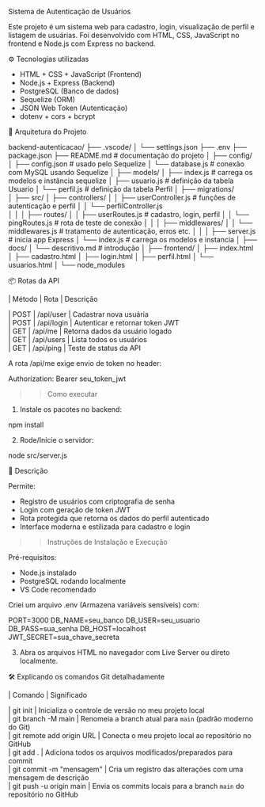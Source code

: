 Sistema de Autenticação de Usuários

Este projeto é um sistema web para cadastro, login, visualização de perfil e listagem de usuárias. Foi desenvolvido com HTML, CSS, JavaScript no frontend e Node.js com Express no backend.

⚙️ Tecnologias utilizadas

- HTML + CSS + JavaScript (Frontend)
- Node.js + Express (Backend)
- PostgreSQL (Banco de dados)
- Sequelize (ORM)
- JSON Web Token (Autenticação)
- dotenv + cors + bcrypt

📁 Arquitetura do Projeto

backend-autenticacao/
├── .vscode/
│   └── settings.json
├── .env
├── package.json
├── README.md               # documentação do projeto
│
├── config/
│   ├── config.json         # usado pelo Sequelize
│   └── database.js         # conexão com MySQL usando Sequelize
│
├── models/
│   ├── index.js            # carrega os modelos e instância sequelize
│   ├── usuario.js          # definição da tabela Usuario
│   └── perfil.js           # definição da tabela Perfil
│
├── migrations/             
│
├── src/
│   ├── controllers/
│   │   ├── userController.js     # funções de autenticação e perfil
│   │   └── perfilController.js  
│   │
│   ├── routes/
│   │   ├── userRoutes.js         # cadastro, login, perfil
│   │   └── pingRoutes.js         # rota de teste de conexão
│   │
│   ├── middlewares/
│   │   └── middlewares.js        # tratamento de autenticação, erros etc.
│   │
│   ├── server.js                 # inicia app Express
│   └── index.js                  # carrega os modelos e instancia
│
├── docs/
│   └── descritivo.md             # introdução
│
├── frontend/
│   ├── index.html
│   ├── cadastro.html
│   ├── login.html
│   ├── perfil.html
│   └── usuarios.html
│
└── node_modules


📦 Rotas da API

| Método | Rota        | Descrição                        

| POST   | /api/user   | Cadastrar nova usuária           
| POST   | /api/login  | Autenticar e retornar token JWT  
| GET    | /api/me     | Retorna dados da usuário logado  
| GET    | /api/users  | Lista todos os usuários          
| GET    | /api/ping   | Teste de status da API       

A rota /api/me exige envio de token no header:

Authorization: Bearer seu_token_jwt

>> Como executar

1. Instale os pacotes no backend:

npm install

2. Rode/Inicie o servidor:

node src/server.js

📌 Descrição

Permite:
- Registro de usuários com criptografia de senha
- Login com geração de token JWT
- Rota protegida que retorna os dados do perfil autenticado
- Interface moderna e estilizada para cadastro e login


>> Instruções de Instalação e Execução

Pré-requisitos:

- Node.js instalado
- PostgreSQL rodando localmente
- VS Code recomendado

Criei um arquivo .env (Armazena variáveis sensíveis) com:

PORT=3000
DB_NAME=seu_banco
DB_USER=seu_usuario
DB_PASS=sua_senha
DB_HOST=localhost
JWT_SECRET=sua_chave_secreta


3. Abra os arquivos HTML no navegador com Live Server ou direto localmente.

🛠️ Explicando os comandos Git detalhadamente


| Comando                        | Significado                                                                

| git init                    | Inicializa o controle de versão no meu projeto local                        
| git branch -M main          | Renomeia a branch atual para `main` (padrão moderno do Git)                 
| git remote add origin URL   | Conecta o meu projeto local ao repositório no GitHub                         
| git add .                   | Adiciona todos os arquivos modificados/preparados para commit              
| git commit -m "mensagem"    | Cria um registro das alterações com uma mensagem de descrição              
| git push -u origin main     | Envia os commits locais para a branch `main` do repositório no GitHub      



